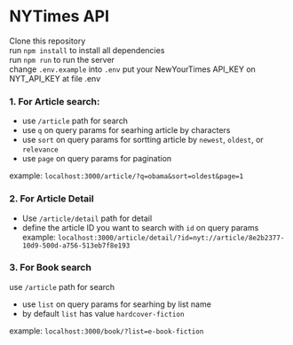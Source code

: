 # NYTimes API 

Clone this repository <br>
run  `npm install` to install all dependencies<br>
run `npm run` to run the server<br>
change `.env.example` into `.env` put your NewYourTimes API_KEY on NYT_API_KEY at file .env<br>


### 1. For Article search: <br>

-   use `/article` path for search
-   use `q` on query params for searhing article by characters
-   use `sort` on query params for sortting article by `newest`, `oldest`, or `relevance`
-   use `page` on query params for pagination

example: `localhost:3000/article/?q=obama&sort=oldest&page=1`

### 2. For Article Detail
- Use `/article/detail` path for detail
- define the article ID you want to search with `id` on query params
example: `localhost:3000/article/detail/?id=nyt://article/8e2b2377-10d9-500d-a756-513eb7f8e193`

### 3. For Book search

use `/article` path for search
-   use `list` on query params for searhing by list name
-   by default `list` has value `hardcover-fiction`

example: `localhost:3000/book/?list=e-book-fiction`
